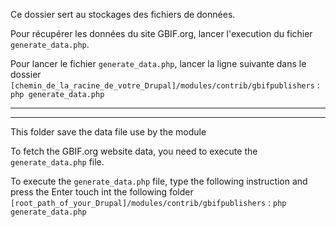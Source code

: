 Ce dossier sert au stockages des fichiers de données.

Pour récupérer les données du site GBIF.org, lancer l'execution du fichier `generate_data.php`.

Pour lancer le fichier `generate_data.php`, lancer la ligne suivante dans le dossier `[chemin_de_la_racine_de_votre_Drupal]/modules/contrib/gbifpublishers` : 
`php generate_data.php`

---
---

This folder save the data file use by the module

To fetch the GBIF.org website data, you need to execute the `generate_data.php` file.

To execute the `generate_data.php` file, type the following instruction and press the Enter touch int the following folder `[root_path_of_your_Drupal]/modules/contrib/gbifpublishers` : 
`php generate_data.php`